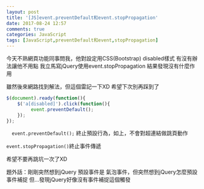 ```yaml
---
layout: post
title: '[JS]event.preventDefault和event.stopPropagation'
date: 2017-08-24 12:57
comments: true
categories: JavaScript
tags: [JavaScript,preventDefault和event,stopPropagation]
---
```

今天不熟網頁功能同事問我，他對設定用CSS(Bootstrap) disabled樣式
有沒有辦法讓他不用點
我立馬寫jQuery使用event.stopPropagation
結果發現沒有什麼作用

雖然後來網路找到解法，但這個雷記一下XD
希望下次別再踩到了

<!--more-->
```js
$(document).ready(function(){
    $('a[disabled]').click(function(){
         event.preventDefault();
    });
});
```

`  event.preventDefault();` 終止預設行為，如上，不會對超連結做跳頁動作

`event.stopPropagation()`終止事件傳遞

希望不要再跳坑一次了XD

題外話：剛剛突然想到jQuery 預設事件是 氣泡事件，但突然想到jQuery怎麼預設 事件補捉
但...發現jQuery好像沒有事件補捉這個觸發



